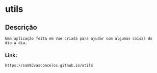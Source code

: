 # utils

## Descrição
```
Uma aplicação feita em Vue criada para ajudar com algumas coisas do dia a dia.
```

### Link:
```
https://sam93vasconcelos.github.io/utils
```